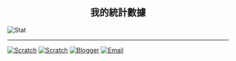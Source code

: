 ## <center>我的統計數據</center>
<!--![CharlieHandwriting](https://github-readme-stats.vercel.app/api/pin/?username=charlie-moomoo&repo=CharlieHandwriting)-->
![Stat](https://github-readme-stats.vercel.app/api?username=charlie-moomoo&hide=contribs,prs,issues,stars&theme=gruvbox&include_all_commits=true&show_icons=true
)
<!--[![Scratch Recommended Project](https://cdn2.scratch.mit.edu/get_image/project/490426608_480x360.png)<br/>
進度條 100%Pen on Scratch]--><!--(https://scratch.mit.edu/projects/490426608/)-->
---
[![Scratch](https://cdn.icon-icons.com/icons2/2699/PNG/64/mit_scratch_logo_icon_170949.png)](https://scratch.mit.edu/users/kiwichang2017)
[![Scratch](https://cdn.icon-icons.com/icons2/2699/PNG/64/mit_scratch_logo_icon_170949.png)](https://scratch.mit.edu/users/charlie-moomoo)
[![Blogger](https://cdn.icon-icons.com/icons2/1996/PNG/64/blog_blogger_business_news_web_website_icon_123264.png)](https://charlie-moomoo.blogspot.com)
[![Email](https://cdn.icon-icons.com/icons2/272/PNG/64/Email_30017.png)](mailto:charliemoomoo@yandex.com)
